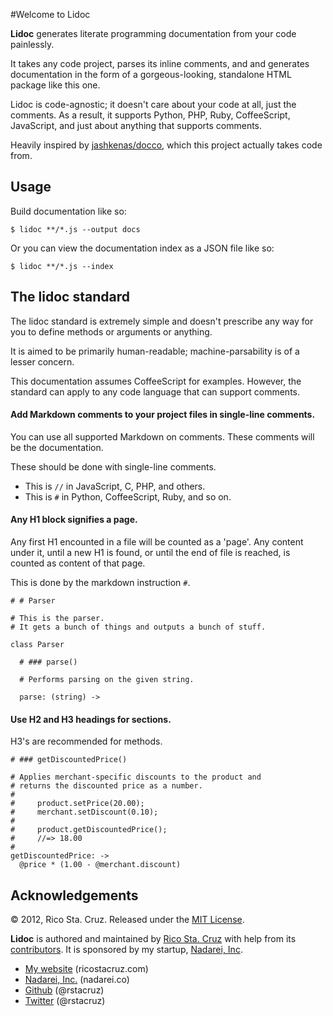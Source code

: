 #Welcome to Lidoc

**Lidoc** generates literate programming documentation from your code
painlessly.

It takes any code project, parses its inline comments, and and generates
documentation in the form of a gorgeous-looking, standalone HTML package like
this one.

Lidoc is code-agnostic; it doesn't care about your code at all, just the
comments.  As a result, it supports Python, PHP, Ruby, CoffeeScript, JavaScript,
and just about anything that supports comments.

Heavily inspired by [jashkenas/docco](https://github.com/jashkenas/docco), which
this project actually takes code from.

Usage
-----

Build documentation like so:

    $ lidoc **/*.js --output docs

Or you can view the documentation index as a JSON file like so:

    $ lidoc **/*.js --index

The lidoc standard
------------------

The lidoc standard is extremely simple and doesn't prescribe any way for you to
define methods or arguments or anything.

It is aimed to be primarily human-readable; machine-parsability is of a lesser
concern.

This documentation assumes CoffeeScript for examples. However, the standard can
apply to any code language that can support comments.

#### Add Markdown comments to your project files in single-line comments.

You can use all supported Markdown on comments. These comments will be the
documentation.

These should be done with single-line comments.

 * This is `//` in JavaScript, C, PHP, and others.
 * This is `#` in Python, CoffeeScript, Ruby, and so on.

#### Any H1 block signifies a page.

Any first H1 encounted in a file will be counted as a 'page'. Any content under
it, until a new H1 is found, or until the end of file is reached, is counted as
content of that page.

This is done by the markdown instruction `#`.

    # # Parser
    
    # This is the parser.
    # It gets a bunch of things and outputs a bunch of stuff.
    
    class Parser
    
      # ### parse()
    
      # Performs parsing on the given string.
    
      parse: (string) ->

#### Use H2 and H3 headings for sections.

H3's are recommended for methods.

    # ### getDiscountedPrice()
    
    # Applies merchant-specific discounts to the product and
    # returns the discounted price as a number.
    #
    #     product.setPrice(20.00);
    #     merchant.setDiscount(0.10);
    #
    #     product.getDiscountedPrice();
    #     //=> 18.00
    #
    getDiscountedPrice: ->
      @price * (1.00 - @merchant.discount)

Acknowledgements
----------------

© 2012, Rico Sta. Cruz. Released under the [MIT 
License](http://www.opensource.org/licenses/mit-license.php).

**Lidoc** is authored and maintained by [Rico Sta. Cruz](http://ricostacruz.com)
with help from its [contributors](http://github.com/rstacruz/lidoc/contributors).
It is sponsored by my startup, [Nadarei, Inc](http://nadarei.co).

 * [My website](http://ricostacruz.com) (ricostacruz.com)
 * [Nadarei, Inc.](http://nadarei.co) (nadarei.co)
 * [Github](http://github.com/rstacruz) (@rstacruz)
 * [Twitter](http://twitter.com/rstacruz) (@rstacruz)

